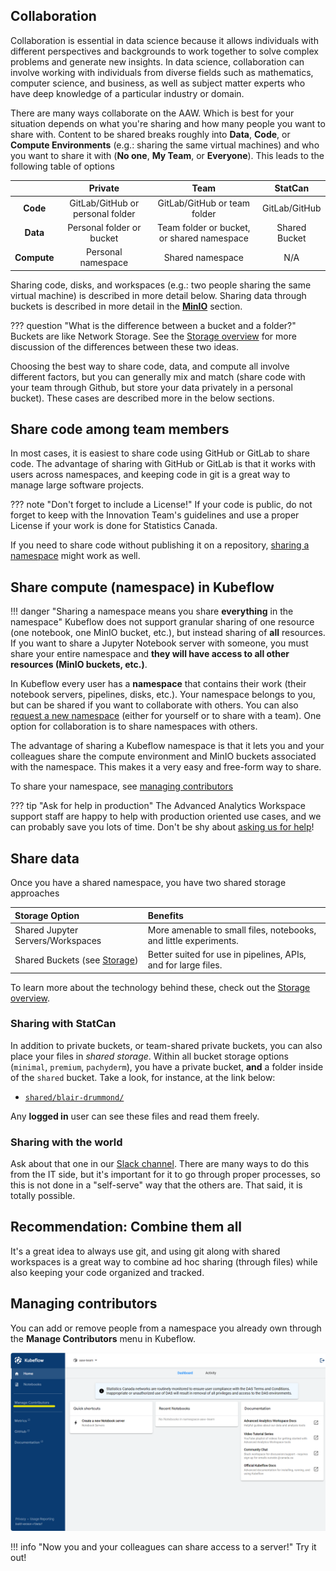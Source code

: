 ## Collaboration

Collaboration is essential in data science because it allows individuals with different perspectives and backgrounds to work together to solve complex problems and generate new insights. In data science, collaboration can involve working with individuals from diverse fields such as mathematics, computer science, and business, as well as subject matter experts who have deep knowledge of a particular industry or domain.

There are many ways collaborate on the AAW. Which is best for your situation depends on what you're sharing and how many people you want to share with. Content to be shared breaks roughly into **Data**, **Code**, or **Compute Environments** (e.g.: sharing the same virtual machines) and who you want to share it with (**No one**, **My Team**, or **Everyone**). This leads to the following table of options

|             |           **Private**            |                  **Team**                  |  **StatCan**  |
| :---------: | :------------------------------: | :----------------------------------------: | :-----------: |
|  **Code**   | GitLab/GitHub or personal folder |        GitLab/GitHub or team folder        | GitLab/GitHub |
|  **Data**   |    Personal folder or bucket     | Team folder or bucket, or shared namespace | Shared Bucket |
| **Compute** |        Personal namespace        |              Shared namespace              |      N/A      |

Sharing code, disks, and workspaces (e.g.: two people sharing the same virtual machine) is described in more detail below. Sharing data through buckets is described in more detail in the **[MinIO](../5-Storage/AzureBlobStorage.md)** section.

<!--prettier-ignore-->
??? question "What is the difference between a bucket and a folder?"
    Buckets are like Network Storage. See the [Storage overview](../5-Storage/Overview.md) for more discussion of the differences between these two ideas.

Choosing the best way to share code, data, and compute all involve different factors, but you can generally mix and match (share code with your team through
Github, but store your data privately in a personal bucket). These cases are described more in the below sections.

## Share code among team members

In most cases, it is easiest to share code using GitHub or GitLab to share code.
The advantage of sharing with GitHub or GitLab is that it works with users
across namespaces, and keeping code in git is a great way to manage large
software projects.

<!--prettier-ignore-->
??? note "Don't forget to include a License!"
    If your code is public, do not forget to keep with the Innovation Team's guidelines and use a proper License if your work is done for Statistics Canada.

If you need to share code without publishing it on a repository,
[sharing a namespace](#share-compute-namespace-in-kubeflow) might work as well.

## Share compute (namespace) in Kubeflow

<!--prettier-ignore-->
!!! danger "Sharing a namespace means you share **everything** in the namespace"
    Kubeflow does not support granular sharing of one resource (one notebook, one MinIO bucket, etc.), but instead sharing of **all** resources. If you want to share a Jupyter Notebook server with someone, you must share your entire namespace and **they will have access to all other resources (MinIO buckets, etc.)**.

In Kubeflow every user has a **namespace** that contains their work (their
notebook servers, pipelines, disks, etc.). Your namespace belongs to you, but
can be shared if you want to collaborate with others. You can also
[request a new namespace](Request-a-Namespace.md) (either for yourself or to
share with a team). One option for collaboration is to share namespaces with
others.

The advantage of sharing a Kubeflow namespace is that it lets you and your
colleagues share the compute environment and MinIO buckets associated with the
namespace. This makes it a very easy and free-form way to share.

To share your namespace, see [managing contributors](#managing-contributors)

<!--prettier-ignore-->
??? tip "Ask for help in production"
    The Advanced Analytics Workspace support staff are happy to help with production oriented use cases, and we can probably save you lots of time. Don't be shy about [asking us for help](../Help.md)!

## Share data

Once you have a shared namespace, you have two shared storage approaches

| Storage Option                                           | Benefits                                                         |
| :------------------------------------------------------- | :--------------------------------------------------------------- |
| Shared Jupyter Servers/Workspaces                        | More amenable to small files, notebooks, and little experiments. |
| Shared Buckets (see [Storage](../5-Storage/Overview.md)) | Better suited for use in pipelines, APIs, and for large files.   |

To learn more about the technology behind these, check out the
[Storage overview](../5-Storage/Overview.md).

### Sharing with StatCan

In addition to private buckets, or team-shared private buckets, you can also
place your files in _shared storage_. Within all bucket storage options
(`minimal`, `premium`, `pachyderm`), you have a private bucket, **and** a folder
inside of the `shared` bucket. Take a look, for instance, at the link below:

- [`shared/blair-drummond/`](https://minimal-tenant1-minio.covid.cloud.statcan.ca/minio/shared/blair-drummond/)

Any **logged in** user can see these files and read them freely.

### Sharing with the world

Ask about that one in our [Slack channel](https://statcan-aaw.slack.com). There
are many ways to do this from the IT side, but it's important for it to go
through proper processes, so this is not done in a "self-serve" way that the
others are. That said, it is totally possible.

## Recommendation: Combine them all

It's a great idea to always use git, and using git along with shared workspaces
is a great way to combine ad hoc sharing (through files) while also keeping your
code organized and tracked.

## Managing contributors

You can add or remove people from a namespace you already own through the
**Manage Contributors** menu in Kubeflow.

![Contributors Menu](../images/kubeflow_contributors.png)

<!--prettier-ignore-->
!!! info "Now you and your colleagues can share access to a server!"
    Try it out!
